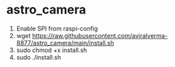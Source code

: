 # astro_camera

1. Enable SPI from raspi-config
2. wget https://raw.githubusercontent.com/aviralverma-8877/astro_camera/main/install.sh
3. sudo chmod +x install.sh
4. sudo ./install.sh